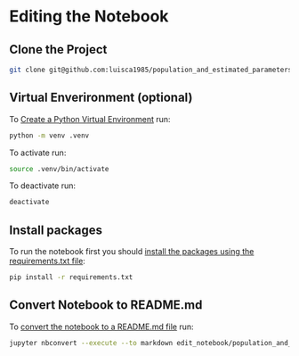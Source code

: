 # Editing the Notebook

## Clone the Project

```bash
git clone git@github.com:luisca1985/population_and_estimated_parameters_article.git
```

## Virtual Enverironment (optional)

To [Create a Python Virtual Environment] run:

```bash
python -m venv .venv
```

To activate run:

```bash
source .venv/bin/activate
```

To deactivate run:

```bash
deactivate
```

## Install packages

To run the notebook first you should [install the packages using the requirements.txt file][install packages using a requirements file]:

```bash
pip install -r requirements.txt
```

## Convert Notebook to README.md

To [convert the notebook to a README.md file][Convert the Jupyter notebook to markdown] run:

```bash
jupyter nbconvert --execute --to markdown edit_notebook/population_and_estimated_parameters.ipynb --output-dir . --output README.md
```

[Create a Python Virtual Environment]: https://docs.python.org/3/library/venv.html#creating-virtual-environments

[Install packages using a requirements file]: https://packaging.python.org/en/latest/tutorials/installing-packages/#requirements-files

[Convert the Jupyter notebook to markdown]: https://nbconvert.readthedocs.io/en/latest/usage.html#markdown